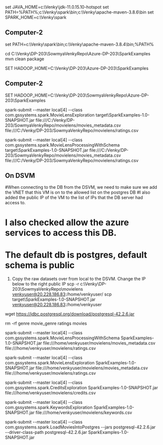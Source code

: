 set JAVA_HOME=c:\Venky\jdk-11.0.15.10-hotspot
set PATH=%PATH%;c:\Venky\spark\bin;c:\Venky\apache-maven-3.8.6\bin
set SPARK_HOME=c:\Venky\spark

## Computer-2
set PATH=c:\Venky\spark\bin;c:\Venky\apache-maven-3.8.4\bin;%PATH%


cd C:\Venky\DP-203\SowmyaVenkyRepo\Azure-DP-203\SparkExamples
mvn clean package

SET HADOOP_HOME=C:\Venky\DP-203\Azure-DP-203\SparkExamples

## Computer-2 
SET HADOOP_HOME=C:\Venky\DP-203\SowmyaVenkyRepo\Azure-DP-203\SparkExamples

spark-submit --master local[4] --class com.gssystems.spark.MovieLensExploration target\SparkExamples-1.0-SNAPSHOT.jar file:///C:/Venky/DP-203/SowmyaVenkyRepo/movielens/movies_metadata.csv file:///C:/Venky/DP-203/SowmyaVenkyRepo/movielens/ratings.csv

spark-submit --master local[4] --class com.gssystems.spark.MovieLensProcessingWithSchema target\SparkExamples-1.0-SNAPSHOT.jar file:///C:/Venky/DP-203/SowmyaVenkyRepo/movielens/movies_metadata.csv file:///C:/Venky/DP-203/SowmyaVenkyRepo/movielens/ratings.csv

## On DSVM
#When connecting to the DB from the DSVM, we need to make sure we add the VNET that this VM is on to the allowed list on the postgres DB
#I also added the public IP of the VM to the list of IPs that the DB server had access to.
# I also checked allow the azure services to access this DB. 
# The default db is postgres, default schema is public 

1. Copy the raw datasets over from local to the DSVM. Change the IP below to the right public IP
scp -r c:\Venky\DP-203\SowmyaVenkyRepo\movielens venkyuser@20.228.186.83:/home/venkyuser/
scp target\SparkExamples-1.0-SNAPSHOT.jar venkyuser@20.228.186.83:/home/venkyuser

wget https://jdbc.postgresql.org/download/postgresql-42.2.6.jar

rm -rf genre movie_genre ratings movies

spark-submit --master local[4] --class com.gssystems.spark.MovieLensProcessingWithSchema SparkExamples-1.0-SNAPSHOT.jar file:///home/venkyuser/movielens/movies_metadata.csv file:///home/venkyuser/movielens/ratings.csv

spark-submit --master local[4] --class com.gssystems.spark.MovieLensExploration SparkExamples-1.0-SNAPSHOT.jar file:///home/venkyuser/movielens/movies_metadata.csv file:///home/venkyuser/movielens/ratings.csv

spark-submit --master local[4] --class com.gssystems.spark.CreditsExploration SparkExamples-1.0-SNAPSHOT.jar file:///home/venkyuser/movielens/credits.csv

spark-submit --master local[4] --class com.gssystems.spark.KeywordsExploration SparkExamples-1.0-SNAPSHOT.jar file:///home/venkyuser/movielens/keywords.csv

spark-submit --master local[4] --class com.gssystems.spark.LoadMoviesIntoPostgres --jars postgresql-42.2.6.jar --driver-class-path postgresql-42.2.6.jar SparkExamples-1.0-SNAPSHOT.jar